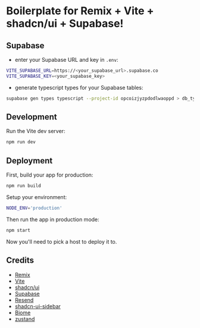 # Boilerplate for Remix + Vite + shadcn/ui + Supabase!

## Supabase

-   enter your Supabase URL and key in `.env`:

```sh
VITE_SUPABASE_URL=https://<your_supabase_url>.supabase.co
VITE_SUPABASE_KEY=<your_supabase_key>
```

-   generate typescript types for your Supabase tables:

```sh
supabase gen types typescript --project-id opcoizjyzpdodlwaoppd > db_types.ts
```

## Development

Run the Vite dev server:

```sh
npm run dev
```

## Deployment

First, build your app for production:

```sh
npm run build
```

Setup your environment:

```sh
NODE_ENV='production'
```

Then run the app in production mode:

```sh
npm start
```

Now you'll need to pick a host to deploy it to.

## Credits

-   [Remix](https://remix.run)
-   [Vite](https://vitejs.dev)
-   [shadcn/ui](https://shadcn/ui)
-   [Supabase](https://supabase.io)
-   [Resend](https://resend.io)
-   [shadcn-ui-sidebar](https://github.com/salimi-my/shadcn-ui-sidebar)
-   [Biome](https://biomejs.dev)
-   [zustand](https://zustand.surge.sh)
